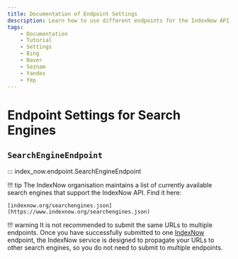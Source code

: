 ```yaml
---
title: Documentation of Endpoint Settings
description: Learn how to use different endpoints for the IndexNow API, so you can submit URLs to various search engines.
tags:
    - Documentation
    - Tutorial
    - Settings
    - Bing
    - Naver
    - Seznam
    - Yandex
    - Yep
---
```


# Endpoint Settings for Search Engines
## `SearchEngineEndpoint`

::: index_now.endpoint.SearchEngineEndpoint

!!! tip
    The IndexNow organisation maintains a list of currently available search engines that support the IndexNow API. Find it here:

    [indexnow.org/searchengines.json](https://www.indexnow.org/searchengines.json)

!!! warning
    It is not recommended to submit the same URLs to multiple endpoints. Once you have successfully submitted to one [IndexNow](https://www.indexnow.org) endpoint, the IndexNow service is designed to propagate your URLs to other search engines, so you do not need to submit to multiple endpoints.
